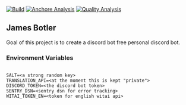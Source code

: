 [![Build](https://github.com/ralphschuler/jamesbotler/actions/workflows/publish.yml/badge.svg)](https://github.com/ralphschuler/jamesbotler/actions/workflows/publish.yml)
[![Anchore Analysis](https://github.com/ralphschuler/jamesbotler/actions/workflows/anchore-analysis.yml/badge.svg)](https://github.com/ralphschuler/jamesbotler/actions/workflows/anchore-analysis.yml)
[![Quality Analysis](https://github.com/ralphschuler/jamesbotler/actions/workflows/quality-analysis.yml/badge.svg)](https://github.com/ralphschuler/jamesbotler/actions/workflows/quality-analysis.yml)

## James Botler

Goal of this project is to create a discord bot free personal discord bot.

### Environment Variables

```.env

SALT=<a strong random key>
TRANSLATION_API=<at the moment this is kept "private">
DISCORD_TOKEN=<the discord bot token>
SENTRY_DSN=<sentry dsn for error tracking>
WITAI_TOKEN_EN=<token for english witai api>

```
